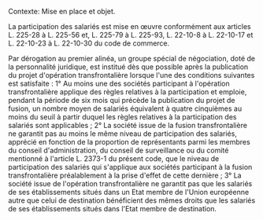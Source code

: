 Contexte: Mise en place et objet.

La participation des salariés est mise en œuvre conformément aux articles L. 225-28 à L. 225-56 et, L. 225-79 à L. 225-93, L. 22-10-8 à L. 22-10-17 et L. 22-10-23 à L. 22-10-30 du code de commerce.

Par dérogation au premier alinéa, un groupe spécial de négociation, doté de la personnalité juridique, est institué dès que possible après la publication du projet d'opération transfrontalière lorsque l'une des conditions suivantes est satisfaite : 1° Au moins une des sociétés participant à l'opération transfrontalière applique des règles relatives à la participation et emploie, pendant la période de six mois qui précède la publication du projet de fusion, un nombre moyen de salariés équivalent à quatre cinquièmes au moins du seuil à partir duquel les règles relatives à la participation des salariés sont applicables ; 2° La société issue de la fusion transfrontalière ne garantit pas au moins le même niveau de participation des salariés, apprécié en fonction de la proportion de représentants parmi les membres du conseil d'administration, du conseil de surveillance ou du comité mentionné à l'article L. 2373-1 du présent code, que le niveau de participation des salariés qui s'applique aux sociétés participant à la fusion transfrontalière préalablement à la prise d'effet de cette dernière ; 3° La société issue de l'opération transfrontalière ne garantit pas que les salariés de ses établissements situés dans un Etat membre de l'Union européenne autre que celui de destination bénéficient des mêmes droits que les salariés de ses établissements situés dans l'Etat membre de destination.